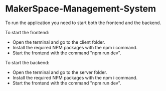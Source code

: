 # MakerSpace-Management-System

To run the application you need to start both the frontend and the backend.

To start the frontend:

- Open the terminal and go to the client folder.
- Install the required NPM packages with the npm i command.
- Start the frontend with the command "npm run dev".


To start the backend:

- Open the terminal and go to the server folder.
- Install the required NPM packages with the npm i command.
- Start the frontend with the command "npm run dev".